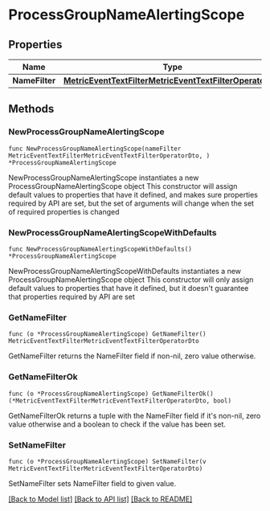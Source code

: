 # ProcessGroupNameAlertingScope

## Properties

Name | Type | Description | Notes
------------ | ------------- | ------------- | -------------
**NameFilter** | [**MetricEventTextFilterMetricEventTextFilterOperatorDto**](MetricEventTextFilterMetricEventTextFilterOperatorDto.md) |  | 

## Methods

### NewProcessGroupNameAlertingScope

`func NewProcessGroupNameAlertingScope(nameFilter MetricEventTextFilterMetricEventTextFilterOperatorDto, ) *ProcessGroupNameAlertingScope`

NewProcessGroupNameAlertingScope instantiates a new ProcessGroupNameAlertingScope object
This constructor will assign default values to properties that have it defined,
and makes sure properties required by API are set, but the set of arguments
will change when the set of required properties is changed

### NewProcessGroupNameAlertingScopeWithDefaults

`func NewProcessGroupNameAlertingScopeWithDefaults() *ProcessGroupNameAlertingScope`

NewProcessGroupNameAlertingScopeWithDefaults instantiates a new ProcessGroupNameAlertingScope object
This constructor will only assign default values to properties that have it defined,
but it doesn't guarantee that properties required by API are set

### GetNameFilter

`func (o *ProcessGroupNameAlertingScope) GetNameFilter() MetricEventTextFilterMetricEventTextFilterOperatorDto`

GetNameFilter returns the NameFilter field if non-nil, zero value otherwise.

### GetNameFilterOk

`func (o *ProcessGroupNameAlertingScope) GetNameFilterOk() (*MetricEventTextFilterMetricEventTextFilterOperatorDto, bool)`

GetNameFilterOk returns a tuple with the NameFilter field if it's non-nil, zero value otherwise
and a boolean to check if the value has been set.

### SetNameFilter

`func (o *ProcessGroupNameAlertingScope) SetNameFilter(v MetricEventTextFilterMetricEventTextFilterOperatorDto)`

SetNameFilter sets NameFilter field to given value.



[[Back to Model list]](../README.md#documentation-for-models) [[Back to API list]](../README.md#documentation-for-api-endpoints) [[Back to README]](../README.md)



